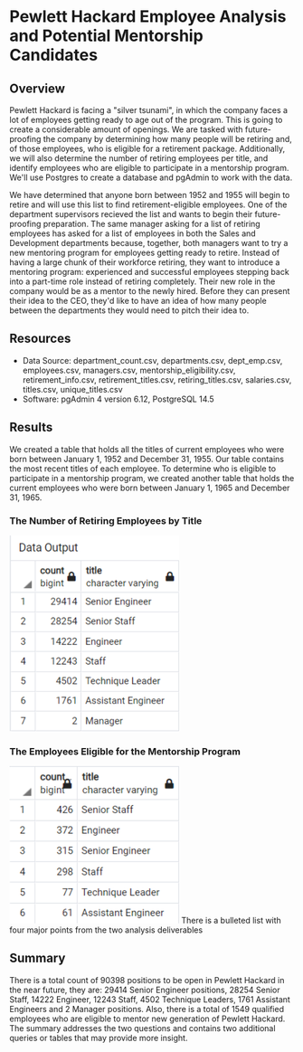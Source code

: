 # Pewlett Hackard Employee Analysis and Potential Mentorship Candidates

## Overview
Pewlett Hackard is facing a "silver tsunami", in which the company faces a lot of employees getting ready to age out of the program. This is going to create a considerable amount of openings. We are tasked with future-proofing the company by determining how many people will be retiring and, of those employees, who is eligible for a retirement package. Additionally, we will also determine the number of retiring employees per title, and identify employees who are eligible to participate in a mentorship program. We'll use Postgres to create a database and pgAdmin to work with the data. 

We have determined that anyone born between 1952 and 1955 will begin to retire and will use this list to find retirement-eligible employees. One of the department supervisors recieved the list and wants to begin their future-proofing preparation. The same manager asking for a list of retiring employees has asked for a list of employees in both the Sales and Development departments because, together, both managers want to try a new mentoring program for employees getting ready to retire. Instead of having a large chunk of their workforce retiring, they want to introduce a mentoring program: experienced and successful employees stepping back into a part-time role instead of retiring completely. Their new role in the company would be as a mentor to the newly hired. Before they can present their idea to the CEO, they'd like to have an idea of how many people between the departments they would need to pitch their idea to.

## Resources
- Data Source: department_count.csv, departments.csv, dept_emp.csv, employees.csv, managers.csv, mentorship_eligibility.csv, retirement_info.csv, retirement_titles.csv, retiring_titles.csv, salaries.csv, titles.csv, unique_titles.csv
- Software: pgAdmin 4 version 6.12, PostgreSQL 14.5

## Results
We created a table that holds all the titles of current employees who were born between January 1, 1952 and December 31, 1955. Our table contains the most recent titles of each employee. To determine who is eligible to participate in a mentorship program, we created another table that holds the current employees who were born between January 1, 1965 and December 31, 1965.

### The Number of Retiring Employees by Title
<img src="https://github.com/laneyberm/Pewlett-Hackard-Analysis/blob/main/retiring_titles.png" width="300">

### The Employees Eligible for the Mentorship Program
<img src="https://github.com/laneyberm/Pewlett-Hackard-Analysis/blob/main/mentorship_eligibilty_titles.png" width="300">
There is a bulleted list with four major points from the two analysis deliverables


## Summary
There is a total count of 90398 positions to be open in Pewlett Hackard in the near future, they are: 29414 Senior Engineer positions, 28254 Senior Staff, 14222 Engineer, 12243 Staff, 4502 Technique Leaders, 1761 Assistant Engineers and 2 Manager positions. Also, there is a total of 1549 qualified employees who are eligible to mentor new generation of Pewlett Hackard.
The summary addresses the two questions and contains two additional queries or tables that may provide more insight.
